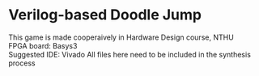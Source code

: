 # Verilog-based Doodle Jump  
This game is made cooperaively in Hardware Design course, NTHU  
FPGA board: Basys3  
Suggested IDE: Vivado
All files here need to be included in the synthesis process
